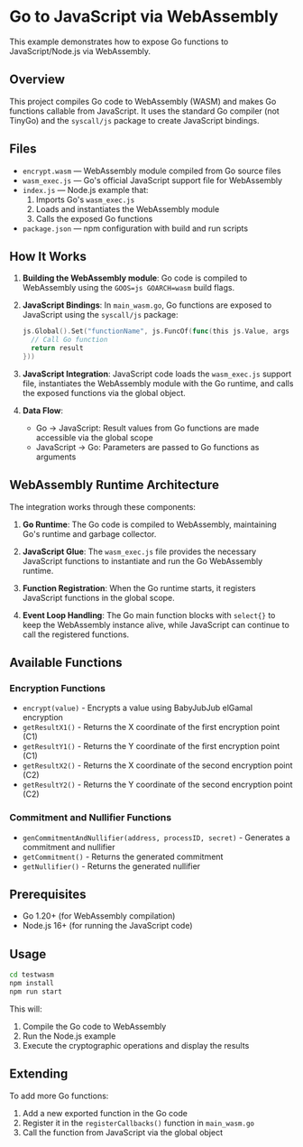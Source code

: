 # Go to JavaScript via WebAssembly

This example demonstrates how to expose Go functions to JavaScript/Node.js via WebAssembly.

## Overview

This project compiles Go code to WebAssembly (WASM) and makes Go functions callable from JavaScript. 
It uses the standard Go compiler (not TinyGo) and the `syscall/js` package to create JavaScript bindings.

## Files

- `encrypt.wasm` — WebAssembly module compiled from Go source files
- `wasm_exec.js` — Go's official JavaScript support file for WebAssembly
- `index.js` — Node.js example that:
  1. Imports Go's `wasm_exec.js`
  2. Loads and instantiates the WebAssembly module
  3. Calls the exposed Go functions
- `package.json` — npm configuration with build and run scripts

## How It Works

1. **Building the WebAssembly module**: Go code is compiled to WebAssembly using the `GOOS=js GOARCH=wasm` build flags.

2. **JavaScript Bindings**: In `main_wasm.go`, Go functions are exposed to JavaScript using the `syscall/js` package:
   ```go
   js.Global().Set("functionName", js.FuncOf(func(this js.Value, args []js.Value) interface{} {
     // Call Go function
     return result
   }))
   ```

3. **JavaScript Integration**: JavaScript code loads the `wasm_exec.js` support file, instantiates the WebAssembly module with the Go runtime, and calls the exposed functions via the global object.

4. **Data Flow**: 
   - Go → JavaScript: Result values from Go functions are made accessible via the global scope
   - JavaScript → Go: Parameters are passed to Go functions as arguments

## WebAssembly Runtime Architecture

The integration works through these components:

1. **Go Runtime**: The Go code is compiled to WebAssembly, maintaining Go's runtime and garbage collector.

2. **JavaScript Glue**: The `wasm_exec.js` file provides the necessary JavaScript functions to instantiate and run the Go WebAssembly runtime.

3. **Function Registration**: When the Go runtime starts, it registers JavaScript functions in the global scope.

4. **Event Loop Handling**: The Go main function blocks with `select{}` to keep the WebAssembly instance alive, while JavaScript can continue to call the registered functions.

## Available Functions

### Encryption Functions
- `encrypt(value)` - Encrypts a value using BabyJubJub elGamal encryption
- `getResultX1()` - Returns the X coordinate of the first encryption point (C1)
- `getResultY1()` - Returns the Y coordinate of the first encryption point (C1)
- `getResultX2()` - Returns the X coordinate of the second encryption point (C2)
- `getResultY2()` - Returns the Y coordinate of the second encryption point (C2)

### Commitment and Nullifier Functions
- `genCommitmentAndNullifier(address, processID, secret)` - Generates a commitment and nullifier
- `getCommitment()` - Returns the generated commitment
- `getNullifier()` - Returns the generated nullifier

## Prerequisites

- Go 1.20+ (for WebAssembly compilation)
- Node.js 16+ (for running the JavaScript code)

## Usage

```bash
cd testwasm
npm install
npm run start
```

This will:
1. Compile the Go code to WebAssembly
2. Run the Node.js example
3. Execute the cryptographic operations and display the results

## Extending

To add more Go functions:

1. Add a new exported function in the Go code
2. Register it in the `registerCallbacks()` function in `main_wasm.go`
3. Call the function from JavaScript via the global object